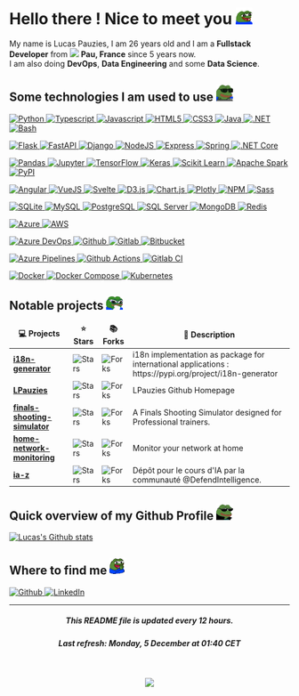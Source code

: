# Hello there ! Nice to meet you <img src="assets/img/pepe-excited.gif" alt="Girl in a jacket" width="30">

My name is Lucas Pauzies, I am 26 years old and I am a <b>Fullstack Developer</b> from <img src="https://cdn-icons-png.flaticon.com/512/197/197560.png" width="13"/> <b>Pau, France</b> since 5 years now. 
<br>
I am also doing <b>DevOps</b>, <b>Data Engineering</b> and some <b>Data Science</b>.

## Some technologies I am used to use <img src="assets/img/pepe-hacker.gif" alt="Pepe hacker" width="30">

  <p>
    <a href="https:&#x2F;&#x2F;www.python.org&#x2F;">
      <img alt="Python" src="https://img.shields.io/badge/-Python-336E9D?style=flat&logo=python&logoColor=white" />
    </a>
    <a href="https:&#x2F;&#x2F;www.typescriptlang.org&#x2F;">
      <img alt="Typescript" src="https://img.shields.io/badge/-Typescript-007ACC?style=flat&logo=typescript&logoColor=white" />
    </a>
    <a href="https:&#x2F;&#x2F;developer.mozilla.org&#x2F;fr&#x2F;docs&#x2F;Web&#x2F;JavaScript">
      <img alt="Javascript" src="https://img.shields.io/badge/-Javascript-FFDA3E?style=flat&logo=javascript&logoColor=white" />
    </a>
    <a href="https:&#x2F;&#x2F;developer.mozilla.org&#x2F;fr&#x2F;docs&#x2F;Glossary&#x2F;HTML5">
      <img alt="HTML5" src="https://img.shields.io/badge/-HTML5-E34F26?style=flat&logo=html5&logoColor=white" />
    </a>
    <a href="https:&#x2F;&#x2F;developer.mozilla.org&#x2F;fr&#x2F;docs&#x2F;Web&#x2F;CSS">
      <img alt="CSS3" src="https://img.shields.io/badge/-CSS3-2965F1?style=flat&logo=css3&logoColor=white" />
    </a>
    <a href="https:&#x2F;&#x2F;www.java.com&#x2F;fr&#x2F;">
      <img alt="Java" src="https://img.shields.io/badge/-Java-EA2D2E?style=flat&logo=java&logoColor=white" />
    </a>
    <a href="https:&#x2F;&#x2F;docs.microsoft.com&#x2F;fr-fr&#x2F;dotnet&#x2F;">
      <img alt=".NET" src="https://img.shields.io/badge/-.NET-592C8C?style=flat&logo=.net&logoColor=white" />
    </a>
    <a href="https:&#x2F;&#x2F;fr.wikibooks.org&#x2F;wiki&#x2F;Programmation_Bash&#x2F;Introduction">
      <img alt="Bash" src="https://img.shields.io/badge/-Bash-4EAA25?style=flat&logo=gnubash&logoColor=white" />
    </a>
  </p>
  <p>
    <a href="https:&#x2F;&#x2F;flask.palletsprojects.com&#x2F;">
      <img alt="Flask" src="https://img.shields.io/badge/-Flask-000000?style=flat&logo=flask&logoColor=white" />
    </a>
    <a href="https:&#x2F;&#x2F;fastapi.tiangolo.com&#x2F;">
      <img alt="FastAPI" src="https://img.shields.io/badge/-FastAPI-009688?style=flat&logo=fastapi&logoColor=white" />
    </a>
    <a href="https:&#x2F;&#x2F;www.djangoproject.com&#x2F;">
      <img alt="Django" src="https://img.shields.io/badge/-Django-092E20?style=flat&logo=django&logoColor=white" />
    </a>
    <a href="https:&#x2F;&#x2F;nodejs.org&#x2F;">
      <img alt="NodeJS" src="https://img.shields.io/badge/-NodeJS-339933?style=flat&logo=node.js&logoColor=white" />
    </a>
    <a href="https:&#x2F;&#x2F;expressjs.com&#x2F;">
      <img alt="Express" src="https://img.shields.io/badge/-Express-000000?style=flat&logo=express&logoColor=white" />
    </a>
    <a href="https:&#x2F;&#x2F;spring.io&#x2F;">
      <img alt="Spring" src="https://img.shields.io/badge/-Spring-6DB33F?style=flat&logo=spring&logoColor=white" />
    </a>
    <a href="https:&#x2F;&#x2F;docs.microsoft.com&#x2F;fr-fr&#x2F;dotnet&#x2F;core&#x2F;introduction">
      <img alt=".NET Core" src="https://img.shields.io/badge/-.NET Core-592C8C?style=flat&logo=.net&logoColor=white" />
    </a>
  </p>
  <p>
    <a href="https:&#x2F;&#x2F;pandas.pydata.org&#x2F;">
      <img alt="Pandas" src="https://img.shields.io/badge/-Pandas-150458?style=flat&logo=pandas&logoColor=white" />
    </a>
    <a href="https:&#x2F;&#x2F;jupyter.org&#x2F;">
      <img alt="Jupyter" src="https://img.shields.io/badge/-Jupyter-F37626?style=flat&logo=jupyter&logoColor=white" />
    </a>
    <a href="https:&#x2F;&#x2F;www.tensorflow.org&#x2F;">
      <img alt="TensorFlow" src="https://img.shields.io/badge/-TensorFlow-FF6F00?style=flat&logo=tensorflow&logoColor=white" />
    </a>
    <a href="https:&#x2F;&#x2F;keras.io&#x2F;">
      <img alt="Keras" src="https://img.shields.io/badge/-Keras-D00000?style=flat&logo=keras&logoColor=white" />
    </a>
    <a href="https:&#x2F;&#x2F;scikit-learn.org&#x2F;">
      <img alt="Scikit Learn" src="https://img.shields.io/badge/-Scikit Learn-F7931E?style=flat&logo=scikitlearn&logoColor=white" />
    </a>
    <a href="https:&#x2F;&#x2F;spark.apache.org&#x2F;">
      <img alt="Apache Spark" src="https://img.shields.io/badge/-Apache Spark-E25A1C?style=flat&logo=apachespark&logoColor=white" />
    </a>
    <a href="https:&#x2F;&#x2F;pypi.org&#x2F;">
      <img alt="PyPI" src="https://img.shields.io/badge/-PyPI-3775A9?style=flat&logo=PyPI&logoColor=white" />
    </a>
  </p>
  <p>
    <a href="https:&#x2F;&#x2F;angular.io&#x2F;">
      <img alt="Angular" src="https://img.shields.io/badge/-Angular-DD0031?style=flat&logo=angular&logoColor=white" />
    </a>
    <a href="https:&#x2F;&#x2F;vuejs.org&#x2F;">
      <img alt="VueJS" src="https://img.shields.io/badge/-VueJS-4FC08D?style=flat&logo=vue.js&logoColor=white" />
    </a>
    <a href="https:&#x2F;&#x2F;svelte.dev&#x2F;">
      <img alt="Svelte" src="https://img.shields.io/badge/-Svelte-FF3E00?style=flat&logo=svelte&logoColor=white" />
    </a>
    <a href="https:&#x2F;&#x2F;d3js.org&#x2F;">
      <img alt="D3.js" src="https://img.shields.io/badge/-D3.js-F9A03C?style=flat-square&logo=d3.js&logoColor=white" />
    </a>
    <a href="https:&#x2F;&#x2F;www.chartjs.org&#x2F;">
      <img alt="Chart.js" src="https://img.shields.io/badge/-Chart.js-FF6384?style=flat-square&logo=chart.js&logoColor=white" />
    </a>
    <a href="https:&#x2F;&#x2F;plotly.com&#x2F;javascript&#x2F;">
      <img alt="Plotly" src="https://img.shields.io/badge/-Plotly-3F4F75?style=flat-square&logo=plotly&logoColor=white" />
    </a>
    <a href="https:&#x2F;&#x2F;www.npmjs.com&#x2F;">
      <img alt="NPM" src="https://img.shields.io/badge/-NPM-CB3837?style=flat-square&logo=npm&logoColor=white" />
    </a>
    <a href="https:&#x2F;&#x2F;sass-lang.com&#x2F;">
      <img alt="Sass" src="https://img.shields.io/badge/-Sass-CC6699?style=flat-square&logo=sass&logoColor=white" />
    </a>
  </p>
  <p>
    <a href="https:&#x2F;&#x2F;www.sqlite.org&#x2F;">
      <img alt="SQLite" src="https://img.shields.io/badge/-SQLite-003B57?style=flat&logo=sqlite&logoColor=white" />
    </a>
    <a href="https:&#x2F;&#x2F;www.mysql.com&#x2F;">
      <img alt="MySQL" src="https://img.shields.io/badge/-MySQL-4479A1?style=flat&logo=mysql&logoColor=white" />
    </a>
    <a href="https:&#x2F;&#x2F;www.postgresql.org&#x2F;">
      <img alt="PostgreSQL" src="https://img.shields.io/badge/-PostgreSQL-4169E1?style=flat&logo=postgresql&logoColor=white" />
    </a>
    <a href="https:&#x2F;&#x2F;www.microsoft.com&#x2F;fr-fr&#x2F;sql-server&#x2F;">
      <img alt="SQL Server" src="https://img.shields.io/badge/-SQL Server-CC2927?style=flat&logo=microsoftsqlserver&logoColor=white" />
    </a>
    <a href="https:&#x2F;&#x2F;www.mongodb.com&#x2F;">
      <img alt="MongoDB" src="https://img.shields.io/badge/-MongoDB-47A248?style=flat&logo=mongodb&logoColor=white" />
    </a>
    <a href="https:&#x2F;&#x2F;redis.io&#x2F;">
      <img alt="Redis" src="https://img.shields.io/badge/-Redis-DC382D?style=flat&logo=redis&logoColor=white" />
    </a>
  </p>
  <p>
    <a href="https:&#x2F;&#x2F;azure.microsoft.com&#x2F;">
      <img alt="Azure" src="https://img.shields.io/badge/-Azure-0078D4?style=flat&logo=microsoftazure&logoColor=white" />
    </a>
    <a href="https:&#x2F;&#x2F;aws.amazon.com&#x2F;">
      <img alt="AWS" src="https://img.shields.io/badge/-AWS-232F3E?style=flat&logo=amazonaws&logoColor=white" />
    </a>
  </p>
  <p>
    <a href="https:&#x2F;&#x2F;azure.microsoft.com&#x2F;fr-fr&#x2F;services&#x2F;devops&#x2F;">
      <img alt="Azure DevOps" src="https://img.shields.io/badge/-Azure DevOps-0078D4?style=flat&logo=azuredevops&logoColor=white" />
    </a>
    <a href="https:&#x2F;&#x2F;github.com&#x2F;">
      <img alt="Github" src="https://img.shields.io/badge/-Github-181717?style=flat&logo=github&logoColor=white" />
    </a>
    <a href="https:&#x2F;&#x2F;gitlab.com&#x2F;">
      <img alt="Gitlab" src="https://img.shields.io/badge/-Gitlab-FC6D26?style=flat&logo=gitlab&logoColor=white" />
    </a>
    <a href="https:&#x2F;&#x2F;bitbucket.org&#x2F;">
      <img alt="Bitbucket" src="https://img.shields.io/badge/-Bitbucket-0052CC?style=flat&logo=bitbucket&logoColor=white" />
    </a>
  </p>
  <p>
    <a href="https:&#x2F;&#x2F;azure.microsoft.com&#x2F;fr-fr&#x2F;services&#x2F;devops&#x2F;pipelines&#x2F;">
      <img alt="Azure Pipelines" src="https://img.shields.io/badge/-Azure Pipelines-2560E0?style=flat&logo=azurepipelines&logoColor=white" />
    </a>
    <a href="https:&#x2F;&#x2F;docs.github.com&#x2F;en&#x2F;actions">
      <img alt="Github Actions" src="https://img.shields.io/badge/-Github Actions-2088FF?style=flat&logo=githubactions&logoColor=white" />
    </a>
    <a href="https:&#x2F;&#x2F;docs.gitlab.com&#x2F;ee&#x2F;ci&#x2F;">
      <img alt="Gitlab CI" src="https://img.shields.io/badge/-Gitlab CI-FC6D26?style=flat&logo=gitlab&logoColor=white" />
    </a>
  </p>
  <p>
    <a href="https:&#x2F;&#x2F;www.docker.com&#x2F;">
      <img alt="Docker" src="https://img.shields.io/badge/-Docker-2496ED?style=flat&logo=docker&logoColor=white" />
    </a>
    <a href="https:&#x2F;&#x2F;docs.docker.com&#x2F;compose&#x2F;">
      <img alt="Docker Compose" src="https://img.shields.io/badge/-Docker Compose-2496ED?style=flat&logo=docker&logoColor=white" />
    </a>
    <a href="https:&#x2F;&#x2F;kubernetes.io&#x2F;">
      <img alt="Kubernetes" src="https://img.shields.io/badge/-Kubernetes-326CE5?style=flat&logo=kubernetes&logoColor=white" />
    </a>
  </p>

## Notable projects <img src="assets/img/pepenerd.png" alt="Pepe hacker" width="30">

<table>
  <thead align="center">
    <tr border: none;>
      <td><b>💻 Projects</b></td>
      <td><b>⭐ Stars</b></td>
      <td><b>📚 Forks</b></td>
      <td><b>📝 Description</b></td>
    </tr>
  </thead>
  <tbody>
        <tr>
            <td><a href="https:&#x2F;&#x2F;github.com&#x2F;LPauzies&#x2F;i18n-generator"><b>i18n-generator</b></a></td>
            <td><img alt="Stars" src="https://img.shields.io/github/stars/LPauzies&#x2F;i18n-generator?style=flat&labelColor=343b41"/></td>
            <td><img alt="Forks" src="https://img.shields.io/github/forks/LPauzies&#x2F;i18n-generator?style=flat&labelColor=343b41"/></td>
            <td>i18n implementation as package for international applications : https:&#x2F;&#x2F;pypi.org&#x2F;project&#x2F;i18n-generator</td>
        </tr>
        <tr>
            <td><a href="https:&#x2F;&#x2F;github.com&#x2F;LPauzies&#x2F;LPauzies"><b>LPauzies</b></a></td>
            <td><img alt="Stars" src="https://img.shields.io/github/stars/LPauzies&#x2F;LPauzies?style=flat&labelColor=343b41"/></td>
            <td><img alt="Forks" src="https://img.shields.io/github/forks/LPauzies&#x2F;LPauzies?style=flat&labelColor=343b41"/></td>
            <td>LPauzies Github Homepage</td>
        </tr>
        <tr>
            <td><a href="https:&#x2F;&#x2F;github.com&#x2F;LPauzies&#x2F;finals-shooting-simulator"><b>finals-shooting-simulator</b></a></td>
            <td><img alt="Stars" src="https://img.shields.io/github/stars/LPauzies&#x2F;finals-shooting-simulator?style=flat&labelColor=343b41"/></td>
            <td><img alt="Forks" src="https://img.shields.io/github/forks/LPauzies&#x2F;finals-shooting-simulator?style=flat&labelColor=343b41"/></td>
            <td>A Finals Shooting Simulator designed for Professional trainers.</td>
        </tr>
        <tr>
            <td><a href="https:&#x2F;&#x2F;github.com&#x2F;LPauzies&#x2F;home-network-monitoring"><b>home-network-monitoring</b></a></td>
            <td><img alt="Stars" src="https://img.shields.io/github/stars/LPauzies&#x2F;home-network-monitoring?style=flat&labelColor=343b41"/></td>
            <td><img alt="Forks" src="https://img.shields.io/github/forks/LPauzies&#x2F;home-network-monitoring?style=flat&labelColor=343b41"/></td>
            <td>Monitor your network at home</td>
        </tr>
        <tr>
            <td><a href="https:&#x2F;&#x2F;github.com&#x2F;LPauzies&#x2F;ia-z"><b>ia-z</b></a></td>
            <td><img alt="Stars" src="https://img.shields.io/github/stars/LPauzies&#x2F;ia-z?style=flat&labelColor=343b41"/></td>
            <td><img alt="Forks" src="https://img.shields.io/github/forks/LPauzies&#x2F;ia-z?style=flat&labelColor=343b41"/></td>
            <td>Dépôt pour le cours d&#39;IA par la communauté @DefendIntelligence.</td>
        </tr>
  </tbody>
</table>

## Quick overview of my Github Profile <img src="assets/img/ez_pepe.png" alt="Pepe EZ" width="30">
[![Lucas's Github stats](https://github-readme-stats.vercel.app/api?username=LPauzies&hide=issues&count_private=true&theme=dracula)](https://github.com/LPauzies)

## Where to find me <img src="assets/img/pepe_happyclap.gif" alt="Pepe clap" width="30">

<p>
    <a href="https://github.com/LPauzies" target="_blank">
        <img alt="Github" src="https://img.shields.io/badge/GitHub-%2312100E.svg?&style=for-the-badge&logo=Github&logoColor=white" />
    </a>
    <a href="https://www.linkedin.com/in/lucas-pauzies/" target="_blank">
        <img alt="LinkedIn" src="https://img.shields.io/badge/linkedin-%230077B5.svg?&style=for-the-badge&logo=linkedin&logoColor=white" />
    </a>
</p>

---
<h5 align="center">This README file is updated every 12 hours.</h5>
<h5 align="center">Last refresh: Monday, 5 December at 01:40 CET</h5>
<br>
<p align="center">
    <img src="https://github.com/LPauzies/LPauzies/actions/workflows/main.yaml/badge.svg" />
</p>

